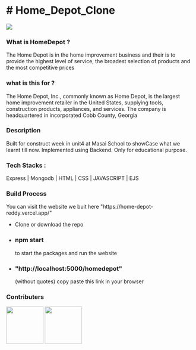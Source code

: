<h1># Home_Depot_Clone</h1>

<a href = "https://home-depot-reddy.vercela.app" ><img src ="https://www.reviewsxp.com/blog/wp-content/uploads/2020/05/Home-Depot.jpg"/></a>


<h3>What is HomeDepot ?</h3>

<p>The Home Depot is in the home improvement business and their is to provide the highest level of service, the broadest selection of products and the most competitive prices</p>

<h3>what is this for ? </h3>

<p>The Home Depot, Inc., commonly known as Home Depot, is the largest home improvement retailer in the United States, supplying tools, construction products, appliances, and services. The company is headquartered in incorporated Cobb County, Georgia</p>

<h3>Description</h3>

<p>Built for construct week in unit4 at Masai School to showCase what we learnt till now. Implemented using Backend. Only for educational purpose.</p>


<h3>Tech Stacks : </h3>

<p> Express | Mongodb | HTML | CSS | JAVASCRIPT | EJS</p>



<h3>Build Process</h3>

<p> You can visit the website we buit here "https://home-depot-reddy.vercel.app/" </p>

<ul>
  <li>Clone or download the repo</li>
  <li><h3>npm start</h3>to start the packages and run the website</li>
  <li><h3>"http://localhost:5000/homedepot"</h3> (without quotes) copy paste this link in your browser</i>
  
  
  </ul>

<h3>Contributers</h3>

<a href = "https://github.com/SakethReddy1111"><img src = "https://avatars.githubusercontent.com/u/95850230?v=4" width=100px /></a>
<a href = "https://github.com/Uditkishore"><img src = "https://avatars.githubusercontent.com/u/95956949?v=4"  width=100px /></a>
